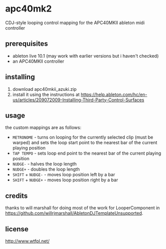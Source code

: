# apc40mk2

CDJ-style looping control mapping for the APC40MKII ableton midi controller

## prerequisites

* ableton live 10.1 (may work with earlier versions but i haven't checked)
* an APC40MKII controller

## installing

1. download apc40mkii_azuki.zip
2. install it using the instructions at https://help.ableton.com/hc/en-us/articles/209072009-Installing-Third-Party-Control-Surfaces

## usage

the custom mappings are as follows:

* `METRONOME` - turns on looping for the currently selected clip (must be warped) and sets the loop start point to the nearest bar of the current playing position
* `TAP TEMPO` - sets loop end point to the nearest bar of the current playing position
* `NUDGE-` - halves the loop length
* `NUDGE+` - doubles the loop length
* `SHIFT` + `NUDGE-` - moves loop position left by a bar
* `SHIFT` + `NUDGE+` - moves loop position right by a bar

## credits

thanks to will marshall for doing most of the work for LooperComponent in https://github.com/willrjmarshall/AbletonDJTemplateUnsupported.

## license

http://www.wtfpl.net/
